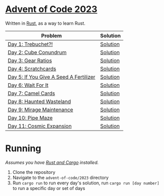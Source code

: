 # [Advent of Code 2023][aoc]

Written in [Rust][rust], as a way to learn Rust.

| Problem | Solution |
|---------|----------|
| [Day 1: Trebuchet?!](https://adventofcode.com/2023/day/1) | [Solution](./src/day1/mod.rs) |
| [Day 2: Cube Conundrum](https://adventofcode.com/2023/day/2) | [Solution](./src/day2/mod.rs) |
| [Day 3: Gear Ratios](https://adventofcode.com/2023/day/3) | [Solution](./src/day3/mod.rs) |
| [Day 4: Scratchcards](https://adventofcode.com/2023/day/4) | [Solution](./src/day4/mod.rs) |
| [Day 5: If You Give A Seed A Fertilizer](https://adventofcode.com/2023/day/5) | [Solution](./src/day5/mod.rs) |
| [Day 6: Wait For It](https://adventofcode.com/2023/day/6) | [Solution](./src/day6/mod.rs) |
| [Day 7: Camel Cards](https://adventofcode.com/2023/day/7) | [Solution](./src/day7/mod.rs) |
| [Day 8: Haunted Wasteland](https://adventofcode.com/2023/day/8) | [Solution](./src/day8/mod.rs) |
| [Day 9: Mirage Maintenance](https://adventofcode.com/2023/day/9) | [Solution](./src/day9/mod.rs) |
| [Day 10: Pipe Maze](https://adventofcode.com/2023/day/10) | [Solution](./src/day10/mod.rs) |
| [Day 11: Cosmic Expansion](https://adventofcode.com/2023/day/11) | [Solution](./src/day11/mod.rs) |

# Running

*Assumes you have [Rust and Cargo][rust] installed.*

1. Clone the repository
2. Navigate to the `advent-of-code/2023` directory
3. Run `cargo run` to run every day's solution, run `cargo run [day number]` to run a specific day or set of days



[aoc]: https://adventofcode.com/2023
[rust]: https://www.rust-lang.org
[rustlings]: https://gitlab.com/ASTRELION/rustlings-solutions
